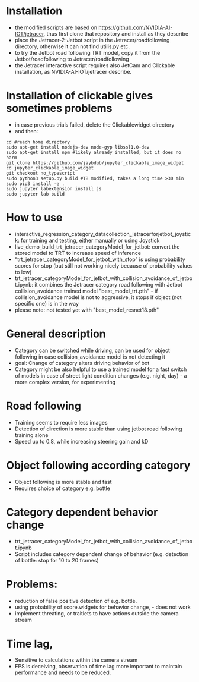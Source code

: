 # Installation
* the modified scripts are based on https://github.com/NVIDIA-AI-IOT/jetracer, thus first clone that repository and install as they describe
* place the Jetracer-2-Jetbot script in the Jetracer/roadfollowing directory, otherwise it can not find utilis.py etc.
* to try the Jetbot road following TRT model, copy it from the Jetbot/roadfollowing to Jetracer/roadfollowing
* the Jetracer interactive script requires also JetCam and Clickable installation, as NVIDIA-AI-IOT/jetracer describe.

# Installation of clickable gives sometimes problems
* in case previous trials failed, delete the Clickablewidget directory
* and then:
```
cd #reach home directory
sudo apt-get install nodejs-dev node-gyp libssl1.0-dev
sudo apt-get install npm #likely already installed, but it does no harm
git clone https://github.com/jaybdub/jupyter_clickable_image_widget
cd jupyter_clickable_image_widget
git checkout no_typescript
sudo python3 setup.py build #TB modified, takes a long time >30 min
sudo pip3 install -e .
sudo jupyter labextension install js
sudo jupyter lab build
```
# How to use
* interactive_regression_category_datacollection_jetracerforjetbot_joystick: for training and testing, either manually or using Joystick
* live_demo_build_trt_jetracer_categoryModel_for_jetbot: convert the stored model to TRT to increase speed of inference
* “trt_jetracer_categoryModel_for_jetbot_with_stop” is using probability scores for stop (but still not working nicely because of probability values to low)
* trt_jetracer_categoryModel_for_jetbot_with_collision_avoidance_of_jetbot.ipynb: it combines the Jetracer category road following with Jetbot collision_avoidance trained model "best_model_trt.pth" - if collision_avoidance model is not to aggressive, it stops if object (not specific one) is in the way
* please note: not tested yet with "best_model_resnet18.pth"

# General description
* Category can be switched while driving, can be used for object following in case collision_avoidance model is not detecting it
* goal: Change of category alters driving behavior of bot
* Category might be also helpful to use a trained model for a fast switch of models in case of street light condition changes (e.g. night, day) - a more complex version, for experimenting

# Road following 
* Training seems to require less images
* Detection of direction is more stable than using jetbot road following training alone
* Speed up to 0.8, while increasing steering gain and kD

# Object following according category
* Object following is more stable and fast
* Requires choice of category e.g. bottle

# Category dependent behavior change
* trt_jetracer_categoryModel_for_jetbot_with_collision_avoidance_of_jetbot.ipynb
* Script includes category dependent change of behavior (e.g. detection of bottle: stop for 10 to 20 frames)

# Problems: 
* reduction of false positive detection of e.g. bottle.
* using probability of  score.widgets for behavior change, - does not work
* implement threating, or traitlets to have actions outside the camera stream

# Time lag, 
* Sensitive to calculations within the camera stream
* FPS is deceiving, observation of time lag more important to maintain performance and needs to be reduced.
